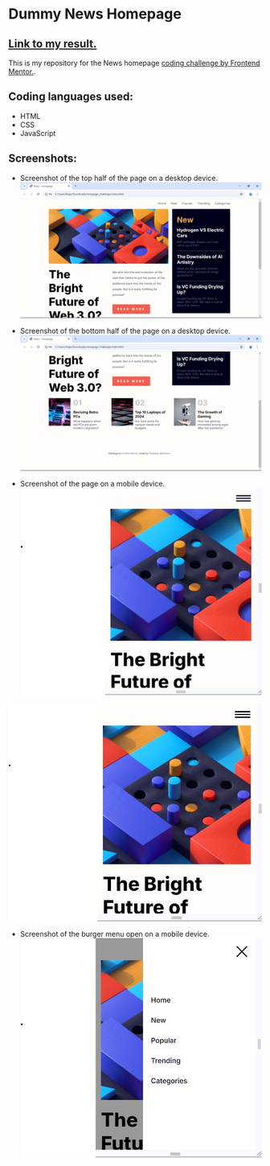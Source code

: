 # Dummy News Homepage

## [Link to my result.](https://thajeepan-rathiharan.github.io/News_Homepage/)

This is my repository for the News homepage [coding challenge by Frontend Mentor.](https://www.frontendmentor.io/challenges/news-homepage-H6SWTa1MFl).

## Coding languages used:
- HTML
- CSS
- JavaScript

## Screenshots:
- Screenshot of the top half of the page on a desktop device.
![Screenshot of the top half of the page on a desktop device.](IMG/top.png)

- Screenshot of the bottom half of the page on a desktop device.
![Screenshot of the bottom half of the page on a desktop device.](IMG/bottom.png)

- Screenshot of the page on a mobile device.
![Screenshot of the page on a mobile device.](IMG/burger-menu-icon.jpg) 

![Screenshot of the burger menu icon on a mobile device.](IMG/burger-menu-icon.jpg) 

- Screenshot of the burger menu open on a mobile device.
![Screenshot of the burger menu open on a mobile device.](IMG/burger-menu.jpg) 
